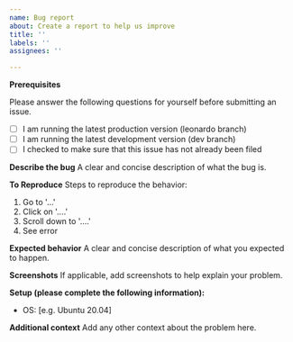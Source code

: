 ```yaml
---
name: Bug report
about: Create a report to help us improve
title: ''
labels: ''
assignees: ''

---
```


**Prerequisites**

Please answer the following questions for yourself before submitting an issue.

- [ ] I am running the latest production version (leonardo branch)
- [ ] I am running the latest development version (dev branch)
- [ ] I checked to make sure that this issue has not already been filed

**Describe the bug**
A clear and concise description of what the bug is.

**To Reproduce**
Steps to reproduce the behavior:
1. Go to '...'
2. Click on '....'
3. Scroll down to '....'
4. See error

**Expected behavior**
A clear and concise description of what you expected to happen.

**Screenshots**
If applicable, add screenshots to help explain your problem.

**Setup (please complete the following information):**
 - OS: [e.g. Ubuntu 20.04]

**Additional context**
Add any other context about the problem here.
